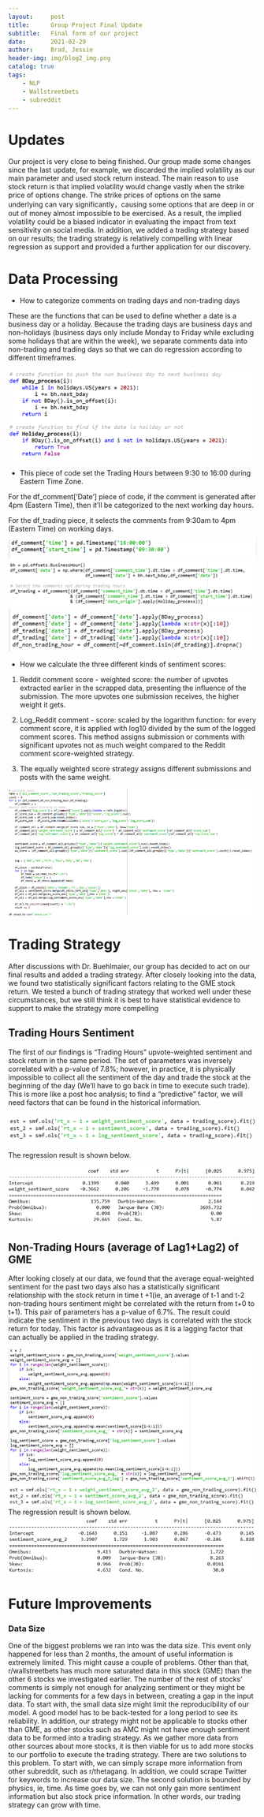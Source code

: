 ```yaml
---
layout:     post
title:      Group Project Final Update
subtitle:   Final form of our project
date:       2021-02-29
author:     Brad, Jessie
header-img: img/blog2_img.png
catalog: true
tags:
    - NLP
    - Wallstreetbets
    - subreddit
---
```



# Updates

Our project is very close to being finished. Our group made some changes since the last update, for example, we discarded the implied volatility as our main parameter and used stock return instead. The main reason to use stock return is that implied volatility would change vastly when the strike price of options change. The strike prices of options on the same underlying can vary significantly，causing some options that are deep in or out of money almost impossible to be exercised. As a result, the implied volatility could be a biased indicator in evaluating the impact from text sensitivity on social media. In addition, we added a trading strategy based on our results; the trading strategy is relatively compelling with linear regression as support and provided a further application for our discovery.

# Data Processing

-	How to categorize comments on trading days and non-trading days

These are the functions that can be used to define whether a date is a business day or a holiday. Because the trading days are business days and non-holidays (business days only include Monday to Friday while excluding some holidays that are within the week), we separate comments data into non-trading and trading days so that we can do regression according to different timeframes.

![img](/img/blog3p1.png)

-	This piece of code set the Trading Hours between 9:30 to 16:00 during Eastern Time Zone.

For the df_comment[‘Date’] piece of code, if the comment is generated after 4pm (Eastern Time), then it’ll be categorized to the next working day hours.

For the df_trading piece, it selects the comments from 9:30am to 4pm (Eastern Time) on working days.

![img](/img/blog3p2.png)
![img](/img/blog3p3.png)
![img](/img/blog3p4.png)


-	How we calculate the three different kinds of sentiment scores:
1. Reddit comment score - weighted score: the number of upvotes extracted earlier in the scrapped data, presenting the influence of the submission. The more upvotes one submission receives, the higher weight it gets.

2. Log_Reddit comment - score: scaled by the logarithm function: for every comment score, it is applied with log10 divided by the sum of the logged comment scores. This method assigns submission or comments with significant upvotes not as much weight compared to the Reddit comment score-weighted strategy.

3. The equally weighted score strategy assigns different submissions and posts with the same weight.

![img](/img/blog3p5.png)

# Trading Strategy
After discussions with Dr. Buehlmaier, our group has decided to act on our final results and added a trading strategy. After closely looking into the data, we found two statistically significant factors relating to the GME stock return. We tested a bunch of trading strategy that worked well under these circumstances, but we still think it is best to have statistical evidence to support to make the strategy more compelling

## Trading Hours Sentiment
The first of our findings is “Trading Hours” upvote-weighted sentiment and stock return in the same period. The set of parameters was inversely correlated with a p-value of 7.8%; however, in practice, it is physically impossible to collect all the sentiment of the day and trade the stock at the beginning of the day (We’ll have to go back in time to execute such trade). This is more like a post hoc analysis; to find a “predictive” factor, we will need factors that can be found in the historical information.

![img](/img/blog3p6.png)

The regression result is shown below.

![img](/img/blog3p7.png)

## Non-Trading Hours (average of Lag1+Lag2) of GME
After looking closely at our data, we found that the average equal-weighted sentiment for the past two days also has a statistically significant relationship with the stock return in time t +1(ie, an average of t-1 and t-2 non-trading hours sentiment might be correlated with the return from t+0 to t+1). This pair of parameters has a p-value of 6.7%. The result could indicate the sentiment in the previous two days is correlated with the stock return for today. This factor is advantageous as it is a lagging factor that can actually be applied in the trading strategy.

![img](/img/blog3p8.png)
![img](/img/blog3p9.png)   
The regression result is shown below.
![img](/img/blog3p10.png)
# Future Improvements
### Data Size
One of the biggest problems we ran into was the data size. This event only happened for less than 2 months, the amount of useful information is extremely limited. This might cause a couple of problems. Other than that, r/wallstreetbets has much more saturated data in this stock (GME) than the other 6 stocks we investigated earlier. The number of the rest of stocks’ comments is simply not enough for analyzing sentiment or they might be lacking for comments for a few days in between, creating a gap in the input data.
To start with, the small data size might limit the reproducibility of our model. A good model has to be back-tested for a long period to see its reliability. In addition, our strategy might not be applicable to stocks other than GME, as other stocks such as AMC might not have enough sentiment data to be formed into a trading strategy.
As we gather more data from other sources about more stocks, it is then viable for us to add more stocks to our portfolio to execute the trading strategy.
There are two solutions to this problem. To start with, we can simply scrape more information from other subreddit, such as r/thetagang. In addition, we could scrape Twitter for keywords to increase our data size. The second solution is bounded by physics, ie, time. As time goes by, we can not only gain more sentiment information but also stock price information. In other words, our trading strategy can grow with time.
